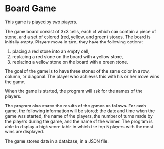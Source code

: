 # Board Game

This game is played by two players.

The game board consist of 3x3 cells, each of which can contain a piece of stone, and a set of colored (red, yellow, and green) stones. 
The board is initially empty. Players move in turn, they have the following options:

1. placing a red stone into an empty cell,
2. replacing a red stone on the board with a yellow stone,
3. replacing a yellow stone on the board with a green stone.

The goal of the game is to have three stones of the same color in a row, column, or diagonal. The player who achieves this with his or her move wins the game.

When the game is started, the program will ask for the names of the players.

The program also stores the results of the games as follows. For each game, 
the following information will be stored: the date and time when the game was started, 
the name of the players, the number of turns made by the players during the game, 
and the name of the winner. The program is able to display a high score table in which the top 5 players with the most wins are displayed.

The game stores data in a database, in a JSON file.

